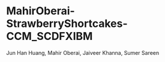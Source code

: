 # MahirOberai-StrawberryShortcakes-CCM_SCDFXIBM
Jun Han Huang, Mahir Oberai, Jaiveer Khanna, Sumer Sareen
